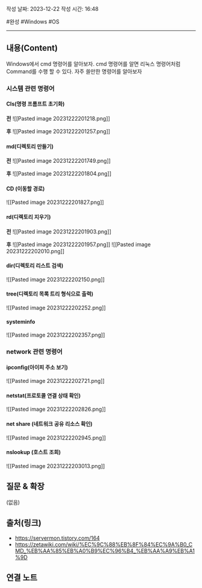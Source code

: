 작성 날짜: 2023-12-22
작성 시간: 16:48

#완성 #Windows #OS

----
## 내용(Content)
Windows에서 cmd 명령어를 알아보자. cmd 명령어를 알면 리눅스 명령어처럼 Command를 수행 할 수 있다. 자주 쓸만한 명령어를 알아보자

### 시스템 관련 명령어

#### Cls(명령 프롬프트 초기화)

**전**
![[Pasted image 20231222201218.png]]

**후**
![[Pasted image 20231222201257.png]]

#### md(디렉토리 만들기)

**전**
![[Pasted image 20231222201749.png]]

**후**
![[Pasted image 20231222201804.png]]
####  CD (이동할 경로)

![[Pasted image 20231222201827.png]]
#### rd(디렉토리 지우기)

**전**
![[Pasted image 20231222201903.png]]

**후**
![[Pasted image 20231222201957.png]]
![[Pasted image 20231222202010.png]]

#### dir(디렉토리 리스트 검색)

![[Pasted image 20231222202150.png]]


#### tree(디렉토리 목록 트리 형식으로 출력)

![[Pasted image 20231222202252.png]]

#### systeminfo

![[Pasted image 20231222202357.png]]
### network 관련 명령어
#### ipconfig(아이피 주소 보기)
![[Pasted image 20231222202721.png]]

#### netstat(프로토콜 연결 상태 확인)

![[Pasted image 20231222202826.png]]


#### net share (네트워크 공유 리소스 확인)

![[Pasted image 20231222202945.png]]


#### nslookup (호스트 조회)
![[Pasted image 20231222203013.png]]
## 질문 & 확장

(없음)

## 출처(링크)
- https://servermon.tistory.com/164
- https://zetawiki.com/wiki/%EC%9C%88%EB%8F%84%EC%9A%B0_CMD_%EB%AA%85%EB%A0%B9%EC%96%B4_%EB%AA%A9%EB%A1%9D
## 연결 노트










